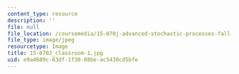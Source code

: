 ```yaml
---
content_type: resource
description: ''
file: null
file_location: /coursemedia/15-070j-advanced-stochastic-processes-fall-2013/e9a4689c63df1f3088beac5430cd5bfe_15-070J_classroom-1.jpg
file_type: image/jpeg
resourcetype: Image
title: 15-070J_classroom-1.jpg
uid: e9a4689c-63df-1f30-88be-ac5430cd5bfe
---
```

